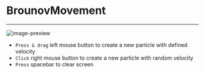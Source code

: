 # BrounovMovement

---

![image-preview](https://i.imgur.com/cCqbTVi.png)

- `Press & drag` left mouse button to create a new particle with defined velocity
- `Click` right mouse button to create a new particle with random velocity
- `Press` spacebar to clear screen
